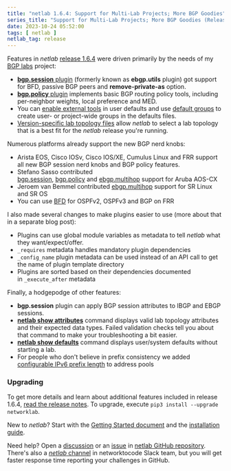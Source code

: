 ```yaml
---
title: "netlab 1.6.4: Support for Multi-Lab Projects; More BGP Goodies"
series_title: "Support for Multi-Lab Projects; More BGP Goodies (Release 1.6.4)"
date: 2023-10-24 05:52:00
tags: [ netlab ]
netlab_tag: release
---
```

Features in *netlab* [release 1.6.4](https://netlab.tools/release/1.6/#release-1-6-4) were driven primarily by the needs of my [BGP labs](https://bgplab.github.io/bgplab/) project:

- [**bgp.session** plugin](https://netlab.tools/plugins/bgp.session/) (formerly known as **ebgp.utils** plugin) got support for BFD, passive BGP peers and **remove-private-as** option.
- [**bgp.policy** plugin](https://netlab.tools/plugins/bgp.policy/) implements basic BGP routing policy tools, including per-neighbor weights, local preference and MED.
- You can [enable external tools](https://netlab.tools/extools/#tools-enable-default) in user defaults and use [default groups](https://netlab.tools/groups/#default-groups) to create  user- or project-wide groups in the defaults files.
- [Version-specific lab topology files](https://netlab.tools/dev/versioning/) allow _netlab_ to select a lab topology that is a best fit for the _netlab_ release you're running.

Numerous platforms already support the new BGP nerd knobs:
<!--more-->
-   Arista EOS, Cisco IOSv, Cisco IOS/XE, Cumulus Linux and FRR support all new BGP session nerd knobs and BGP policy features.
-   Stefano Sasso contributed [bgp.session](https://netlab.tools/plugins/bgp.session/), [bgp.policy](https://netlab.tools/plugins/bgp.policy/) and [ebgp.multihop](https://netlab.tools/plugins/ebgp.multihop/) support for Aruba AOS-CX
-   Jeroem van Bemmel contributed [ebgp.multihop](https://netlab.tools/plugins/ebgp.multihop/) support for SR Linux and SR OS
-   You can use [BFD](https://netlab.tools/module/bfd/) for OSPFv2, OSPFv3 and BGP on FRR

I also made several changes to make plugins easier to use (more about that in a separate blog post):

* Plugins can use global module variables as metadata to tell _netlab_ what they want/expect/offer.
* `_requires` metadata handles mandatory plugin dependencies
* `_config_name` plugin metadata can be used instead of an API call to get the name of plugin template directory
* Plugins are sorted based on their dependencies documented in `_execute_after` metadata

Finally, a hodgepodge of other features:

* **bgp.session** plugin can apply BGP session attributes to IBGP and EBGP sessions.
* **[netlab show attributes](https://netlab.tools/netlab/show/#netlab-show-attributes)** command displays valid lab topology attributes and their expected data types. Failed validation checks tell you about that command to make your troubleshooting a bit easier.
* **[netlab show defaults](https://netlab.tools/netlab/show/#netlab-show-defaults)** command displays user/system defaults without starting a lab.
* For people who don't believe in prefix consistency we added [configurable IPv6 prefix length](https://netlab.tools/addressing/#address-pool-specs) to address pools

### Upgrading

To get more details and learn about additional features included in release 1.6.4, [read the release notes](https://netlab.tools/release/1.6/#release-1-6-4). To upgrade, execute `pip3 install --upgrade networklab`.

New to *netlab*? Start with the [Getting Started document](https://netlab.tools/tutorials/) and the [installation guide](https://netlab.tools/install/).

Need help? Open a [discussion](https://github.com/ipspace/netlab/discussions) or an [issue](https://github.com/ipspace/netlab/issues) in [netlab GitHub repository](https://github.com/ipspace/netlab). There's also a [*netlab* channel](https://networktocode.slack.com/archives/C022DQHK8BH) in networktocode Slack team, but you will get faster response time reporting your challenges in GitHub.
